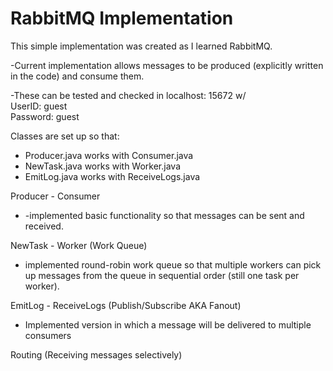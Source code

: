 # RabbitMQ Implementation
This simple implementation was created as I learned RabbitMQ.

-Current implementation allows messages to be produced (explicitly written in the code) and consume them.

-These can be tested and checked in localhost: 15672 w/  
UserID: guest  
Password: guest

Classes are set up so that:  
* Producer.java works with Consumer.java  
* NewTask.java works with Worker.java  
* EmitLog.java works with ReceiveLogs.java


Producer - Consumer  
* -implemented basic functionality so that messages can be sent and received.

NewTask - Worker (Work Queue)
* implemented round-robin work queue so that multiple workers can pick up messages from the queue in sequential order (still one task per worker).

EmitLog - ReceiveLogs (Publish/Subscribe AKA Fanout)
* Implemented version in which a message will be delivered to multiple consumers

Routing (Receiving messages selectively)